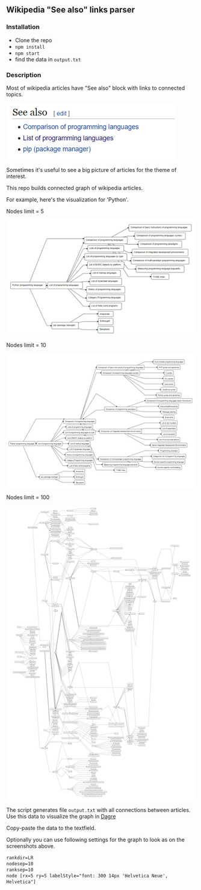 ## Wikipedia "See also" links parser

### Installation

- Clone the repo
- `npm install`
- `npm start`
- find the data in `output.txt`

### Description

Most of wikipedia articles have "See also" block with links to connected topics.

![see also](assets/see-also.png)

Sometimes it's useful to see a big picture of articles for the theme of interest.

This repo builds connected graph of wikipedia articles.

For example, here's the visualization for 'Python'.

Nodes limit = 5

![5](assets/python5.png)

Nodes limit = 10

![10](assets/python10.png)

Nodes limit = 100

![100](assets/python100.png)

The script generates file `output.txt` with all connections between articles.
Use this data to visualize the graph in [Dagre](https://dagrejs.github.io/project/dagre-d3/latest/demo/interactive-demo.html)

Copy-paste the data to the textfield.

Optionally you can use following settings for the graph to look as on the screenshots above.
```
rankdir=LR
nodesep=10
ranksep=10
node [rx=5 ry=5 labelStyle="font: 300 14px 'Helvetica Neue', Helvetica"]
```

